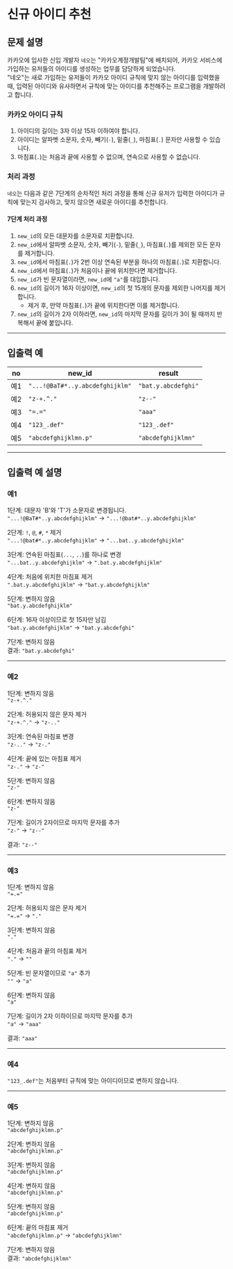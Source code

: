 # 신규 아이디 추천

## 문제 설명

카카오에 입사한 신입 개발자 `네오`는 "카카오계정개발팀"에 배치되어, 카카오 서비스에 가입하는 유저들의 아이디를 생성하는 업무를 담당하게 되었습니다.  
"네오"는 새로 가입하는 유저들이 카카오 아이디 규칙에 맞지 않는 아이디를 입력했을 때, 입력된 아이디와 유사하면서 규칙에 맞는 아이디를 추천해주는 프로그램을 개발하려고 합니다.

### 카카오 아이디 규칙

1. 아이디의 길이는 3자 이상 15자 이하여야 합니다.
2. 아이디는 알파벳 소문자, 숫자, 빼기(`-`), 밑줄(`_`), 마침표(`.`) 문자만 사용할 수 있습니다.
3. 마침표(`.`)는 처음과 끝에 사용할 수 없으며, 연속으로 사용할 수 없습니다.

### 처리 과정

`네오`는 다음과 같은 7단계의 순차적인 처리 과정을 통해 신규 유저가 입력한 아이디가 규칙에 맞는지 검사하고, 맞지 않으면 새로운 아이디를 추천합니다.

#### 7단계 처리 과정
1. `new_id`의 모든 대문자를 소문자로 치환합니다.
2. `new_id`에서 알파벳 소문자, 숫자, 빼기(`-`), 밑줄(`_`), 마침표(`.`)를 제외한 모든 문자를 제거합니다.
3. `new_id`에서 마침표(`.`)가 2번 이상 연속된 부분을 하나의 마침표(`.`)로 치환합니다.
4. `new_id`에서 마침표(`.`)가 처음이나 끝에 위치한다면 제거합니다.
5. `new_id`가 빈 문자열이라면, `new_id`에 `"a"`를 대입합니다.
6. `new_id`의 길이가 16자 이상이면, `new_id`의 첫 15개의 문자를 제외한 나머지를 제거합니다.  
   - 제거 후, 만약 마침표(`.`)가 끝에 위치한다면 이를 제거합니다.
7. `new_id`의 길이가 2자 이하라면, `new_id`의 마지막 문자를 길이가 3이 될 때까지 반복해서 끝에 붙입니다.

---

## 입출력 예

| no  | new_id                            | result              |
|-----|-----------------------------------|---------------------|
| 예1 | `"...!@BaT#*..y.abcdefghijklm"`   | `"bat.y.abcdefghi"` |
| 예2 | `"z-+.^."`                        | `"z--"`             |
| 예3 | `"=.="`                           | `"aaa"`             |
| 예4 | `"123_.def"`                      | `"123_.def"`        |
| 예5 | `"abcdefghijklmn.p"`              | `"abcdefghijklmn"`  |

---

## 입출력 예 설명

### 예1
1단계: 대문자 'B'와 'T'가 소문자로 변경됩니다.  
`"...!@BaT#*..y.abcdefghijklm"` → `"...!@bat#*..y.abcdefghijklm"`

2단계: `!`, `@`, `#`, `*` 제거  
`"...!@bat#*..y.abcdefghijklm"` → `"...bat..y.abcdefghijklm"`

3단계: 연속된 마침표(`...`, `..`)를 하나로 변경  
`"...bat..y.abcdefghijklm"` → `".bat.y.abcdefghijklm"`

4단계: 처음에 위치한 마침표 제거  
`".bat.y.abcdefghijklm"` → `"bat.y.abcdefghijklm"`

5단계: 변하지 않음  
`"bat.y.abcdefghijklm"`

6단계: 16자 이상이므로 첫 15자만 남김  
`"bat.y.abcdefghijklm"` → `"bat.y.abcdefghi"`

7단계: 변하지 않음  
결과: `"bat.y.abcdefghi"`

---

### 예2
1단계: 변하지 않음  
`"z-+.^."`

2단계: 허용되지 않은 문자 제거  
`"z-+.^."` → `"z-.."`

3단계: 연속된 마침표 변경  
`"z-.."` → `"z-."`

4단계: 끝에 있는 마침표 제거  
`"z-."` → `"z-"`

5단계: 변하지 않음  
`"z-"`

6단계: 변하지 않음  
`"z-"`

7단계: 길이가 2자이므로 마지막 문자를 추가  
`"z-"` → `"z--"`

결과: `"z--"`

---

### 예3
1단계: 변하지 않음  
`"=.="`

2단계: 허용되지 않은 문자 제거  
`"=.="` → `"."`

3단계: 변하지 않음  
`"."`

4단계: 처음과 끝의 마침표 제거  
`"."` → `""`

5단계: 빈 문자열이므로 `"a"` 추가  
`""` → `"a"`

6단계: 변하지 않음  
`"a"`

7단계: 길이가 2자 이하이므로 마지막 문자를 추가  
`"a"` → `"aaa"`

결과: `"aaa"`

---

### 예4
`"123_.def"`는 처음부터 규칙에 맞는 아이디이므로 변하지 않습니다.

---

### 예5
1단계: 변하지 않음  
`"abcdefghijklmn.p"`

2단계: 변하지 않음  
`"abcdefghijklmn.p"`

3단계: 변하지 않음  
`"abcdefghijklmn.p"`

4단계: 변하지 않음  
`"abcdefghijklmn.p"`

5단계: 변하지 않음  
`"abcdefghijklmn.p"`

6단계: 끝의 마침표 제거  
`"abcdefghijklmn.p"` → `"abcdefghijklmn"`

7단계: 변하지 않음  
결과: `"abcdefghijklmn"`
